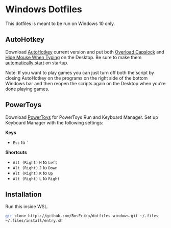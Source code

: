 # Windows Dotfiles
This dotfiles is meant to be run on Windows 10 only.

## AutoHotkey
Download [AutoHotkey](https://www.autohotkey.com/) current version and put both [Overload Capslock](https://gist.github.com/BosEriko/ff2c2543900c3764d2d4985d031e1179) and [Hide Mouse When Typing](https://gist.github.com/BosEriko/b8d5c50e4f466d42ede9845107f9af2b) on the Desktop. Be sure to make them [automatically start](https://stackhowto.com/how-to-run-autohotkey-script-on-startup-windows-10/) on startup.

Note: If you want to play games you can just turn off both the script by closing AutoHotkey on the programs on the right side of the bottom Windows bar and then reopen the scripts again on the Desktop when you’re done playing games.

## PowerToys
Download [PowerToys](https://apps.microsoft.com/store/detail/microsoft-powertoys/XP89DCGQ3K6VLD) for PowerToys Run and Keyboard Manager. Set up Keyboard Manager with the following settings:

**Keys**
- `Esc` to `` ` ``

**Shortcuts**
- `Alt (Right)` `H` to  `Left`
- `Alt (Right)` `J` to  `Down`
- `Alt (Right)` `K` to  `Up`
- `Alt (Right)` `L` to  `Right`

## Installation
Run this inside WSL.
``` sh
git clone https://github.com/BosEriko/dotfiles-windows.git ~/.files
~/.files/install/entry.sh
```
